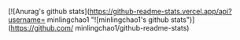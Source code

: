 [![Anurag's github stats](https://github-readme-stats.vercel.app/api?username=
minlingchao1 "![minlingchao1's github stats")](https://github.com/
minlingchao1/github-readme-stats)
